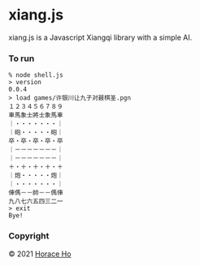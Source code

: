 # xiang.js

xiang.js is a Javascript Xiangqi library with a simple AI.

### To run
```
% node shell.js
> version
0.0.4
> load games/许银川让九子对聂棋圣.pgn
１２３４５６７８９
車馬象士將士象馬車
｜・・・・・・・｜
｜砲・・・・・砲｜
卒・卒・卒・卒・卒
｜－－－－－－－｜
｜－－－－－－－｜
＋・＋・＋・＋・＋
｜炮・・・・・炮｜
｜・・・・・・・｜
俥傌－－帥－－傌俥
九八七六五四三二一
> exit
Bye!
```
### Copyright

&copy; 2021 [Horace Ho](https://horaceho.com)
